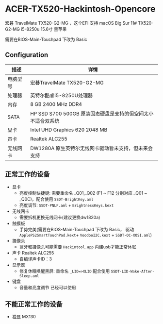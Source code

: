 # ACER-TX520-Hackintosh-Opencore
宏碁 TravelMate TX520-G2-MG ，这个EFI 支持 macOS Big Sur 11# TX520-G2-MG i5-8250u 15.6寸 黑苹果

需要在BIOS-Main-Touchpad 下改为 Basic
## Configuration

| 描述   | 详情                                                  |
| ------------------- | ------------------------------------------- |
| 电脑型号      |  宏碁TravelMate TX520-G2-MG|
| 处理器           | 英特尔酷睿i5-8250U处理器     |
| 内存              | 8 GB 2400 MHz DDR4              |
| SATA    | HP SSD S700 500GB 原装固态硬盘是支持的但空间太小不适合双系统| 
| 显卡 | Intel UHD Graphics 620 2048 MB                     |
| 声卡         | Realtek ALC255          |
| 无线网卡       | DW1280A  原生英特尔无线网卡驱动暂未支持，但未来会支持|


## 正常工作的设备

- 显卡
    - 亮度控制快捷键: 需要重命名 _Q01,_Q02 (F1 ~ F12 分别对应 _Q01 ~ _Q0C)，配合使用 `SSDT-BrightKey.aml`
    - 亮度调节: `SSDT-PNLF.aml` + `BrightnessKeys.kext`
- 无线网卡
    - 需要拆机更换无线网卡(建议更换dw1820a)
- 触摸板
    - 手势完美(需要在BIOS-Main-Touchpad 下改为 Basic， 驱动`ApplePS2SmartTouchPad.kext`+ `VoodooI2C.kext` + `SSDT-OC-XOSI.aml`)
- 摄像头
    - 蓝牙和摄像头可能需要 `Hackintool.app` 内建usb才能正常休眠
- 声卡 Realtek ALC255 
    - 自编译声卡ID：3
- 显示器
    - 修复休眠唤醒黑屏: 重命名 `_LID=>XLID` 配合使用 `SSDT-LID-Wake-After-Sleep.aml`
- 键盘
    - 音量和亮度调节 已经可以使用


## 不能正常工作的设备

- 独显 MX130

